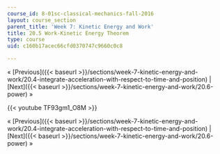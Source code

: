 ```yaml
---
course_id: 8-01sc-classical-mechanics-fall-2016
layout: course_section
parent_title: 'Week 7: Kinetic Energy and Work'
title: 20.5 Work-Kinetic Energy Theorem
type: course
uid: c160b17acec66cfd0370747c9660c0c8

---
```


« [Previous]({{< baseurl >}}/sections/week-7-kinetic-energy-and-work/20.4-integrate-acceleration-with-respect-to-time-and-position) | [Next]({{< baseurl >}}/sections/week-7-kinetic-energy-and-work/20.6-power) »

{{< youtube TF93gm1_O8M >}}

« [Previous]({{< baseurl >}}/sections/week-7-kinetic-energy-and-work/20.4-integrate-acceleration-with-respect-to-time-and-position) | [Next]({{< baseurl >}}/sections/week-7-kinetic-energy-and-work/20.6-power) »